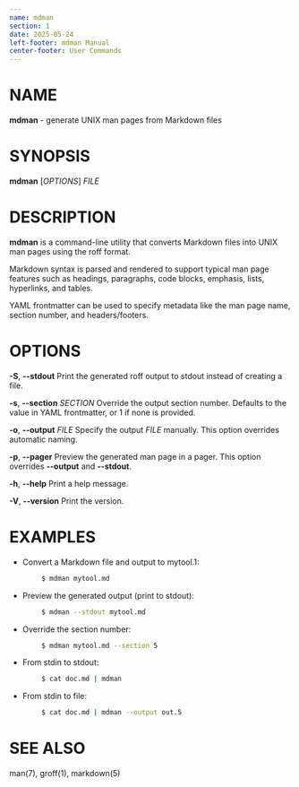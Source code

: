 ```yaml
---
name: mdman
section: 1
date: 2025-05-24
left-footer: mdman Manual
center-footer: User Commands
---
```


# NAME

**mdman** - generate UNIX man pages from Markdown files

# SYNOPSIS

**mdman** [_OPTIONS_] _FILE_

# DESCRIPTION

**mdman** is a command-line utility that converts Markdown files into UNIX man
pages using the roff format.

Markdown syntax is parsed and rendered to support typical man page features such
as headings, paragraphs, code blocks, emphasis, lists, hyperlinks, and tables.

YAML frontmatter can be used to specify metadata like the man page name, section
number, and headers/footers.

# OPTIONS

**-S**, **--stdout**
    Print the generated roff output to stdout instead of creating a file.

**-s**, **--section** *SECTION*
    Override the output section number. Defaults to the value in YAML frontmatter,
    or 1 if none is provided.

**-o**, **--output** *FILE*
    Specify the output *FILE* manually. This option overrides automatic naming.

**-p**, **--pager**
    Preview the generated man page in a pager.
    This option overrides **--output** and **--stdout**.

**-h**, **--help**
    Print a help message.

**-V**, **--version**
    Print the version.

# EXAMPLES

- Convert a Markdown file and output to mytool.1:
```sh
        $ mdman mytool.md
```

- Preview the generated output (print to stdout):

```sh
        $ mdman --stdout mytool.md
```

- Override the section number:

```sh
        $ mdman mytool.md --section 5
```

- From stdin to stdout:

```sh
        $ cat doc.md | mdman
```

- From stdin to file:

```sh
        $ cat doc.md | mdman --output out.5
```

# SEE ALSO

man(7), groff(1), markdown(5)
